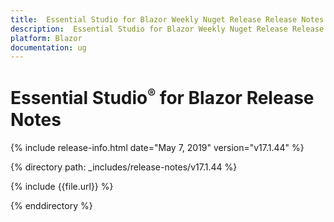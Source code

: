 ```yaml
---
title:  Essential Studio for Blazor Weekly Nuget Release Release Notes  
description:  Essential Studio for Blazor Weekly Nuget Release Release Notes  
platform: Blazor
documentation: ug
---
```


# Essential Studio<sup style="font-size:70%">&reg;</sup> for Blazor  Release Notes  

{% include release-info.html date="May 7, 2019"  version="v17.1.44" %} 

{% directory path: _includes/release-notes/v17.1.44 %}

{% include {{file.url}} %}

{% enddirectory %}

